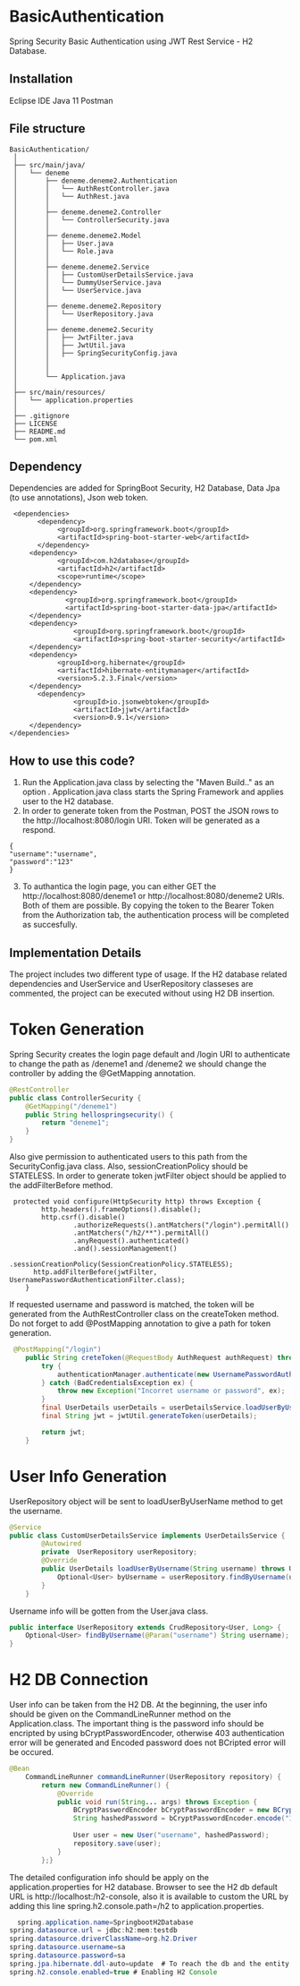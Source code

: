 # BasicAuthentication
Spring Security Basic Authentication using JWT Rest Service - H2 Database. 

## Installation
Eclipse IDE
Java 11 
Postman 

## File structure
```
BasicAuthentication/
 │
 ├── src/main/java/
 │   └── deneme
 │       ├── deneme.deneme2.Authentication
 │       │   └── AuthRestController.java
 │       │   └── AuthRest.java
 │       │
 │       ├── deneme.deneme2.Controller
 │       │   └── ControllerSecurity.java
 │       │
 │       ├── deneme.deneme2.Model
 │       │   ├── User.java
 │       │   └── Role.java
 │       │
 │       ├── deneme.deneme2.Service
 │       │   ├── CustomUserDetailsService.java
 │       │   └── DummyUserService.java
 │       │   └── UserService.java
 │       │
 │       ├── deneme.deneme2.Repository
 │       │   └── UserRepository.java
 │       │
 │       ├── deneme.deneme2.Security
 │       │   ├── JwtFilter.java
 │       │   ├── JwtUtil.java
 │       │   ├── SpringSecurityConfig.java
 │       │
 │       │
 │       └── Application.java
 │
 ├── src/main/resources/
 │   └── application.properties
 │
 ├── .gitignore
 ├── LICENSE
 ├── README.md
 └── pom.xml
```
## Dependency
Dependencies are added for SpringBoot Security, H2 Database, Data Jpa (to use annotations), Json web token.
```
 <dependencies>  
 	   <dependency>
		    <groupId>org.springframework.boot</groupId>
		    <artifactId>spring-boot-starter-web</artifactId>
	   </dependency>
     <dependency>
            <groupId>com.h2database</groupId>
            <artifactId>h2</artifactId>
            <scope>runtime</scope>
     </dependency>
     <dependency>
	          <groupId>org.springframework.boot</groupId>
	          <artifactId>spring-boot-starter-data-jpa</artifactId>
     </dependency>
     <dependency>
		        <groupId>org.springframework.boot</groupId>
		        <artifactId>spring-boot-starter-security</artifactId>
     </dependency>
     <dependency>
            <groupId>org.hibernate</groupId>
            <artifactId>hibernate-entitymanager</artifactId>
            <version>5.2.3.Final</version>
     </dependency>
	   <dependency>
		        <groupId>io.jsonwebtoken</groupId>
		        <artifactId>jjwt</artifactId>
		        <version>0.9.1</version>
     </dependency>
</dependencies>  
```


## How to use this code?
1. Run the Application.java class by selecting the "Maven Build.." as an option . Application.java class starts the Spring Framework and applies user to the H2 database.
2. In order to generate token from the Postman, POST the JSON rows to the http://localhost:8080/login URI. Token will be generated as a respond.
```
{
"username":"username",
"password":"123"
}
```
3. To authantica the login page, you can either GET the http://localhost:8080/deneme1 or http://localhost:8080/deneme2 URIs. Both of them are possible. By copying the token to the Bearer Token from the Authorization tab, 
the authentication process will be completed as succesfully. 


## Implementation Details

The project includes two different type of usage. If the H2 database related dependencies and UserService and UserRepository classeses are commented, the project can be executed 
without using H2 DB insertion.
# Token Generation

Spring Security creates the login page default and /login URI to authenticate to change the path as /deneme1 and /deneme2 we should change the controller by adding the 
@GetMapping annotation.
``` java
@RestController
public class ControllerSecurity {
    @GetMapping("/deneme1")
    public String hellospringsecurity() {
        return "deneme1";
    }
}
```

Also give permission to authenticated users to this path from the SecurityConfig.java class. Also, sessionCreationPolicy should be STATELESS. In order to
generate token jwtFilter object should be applied to the addFilterBefore method. 
```
 protected void configure(HttpSecurity http) throws Exception {
    	http.headers().frameOptions().disable();
        http.csrf().disable()
                .authorizeRequests().antMatchers("/login").permitAll()
                .antMatchers("/h2/**").permitAll()
                .anyRequest().authenticated()
                .and().sessionManagement()
                .sessionCreationPolicy(SessionCreationPolicy.STATELESS);
      http.addFilterBefore(jwtFilter, UsernamePasswordAuthenticationFilter.class);
    }
```
If requested username and password is matched, the token will be generated from the AuthRestController class on the createToken method. 
Do not forget to add @PostMapping annotation to give a path for token generation.
``` java
 @PostMapping("/login")
    public String creteToken(@RequestBody AuthRequest authRequest) throws Exception {
        try {
            authenticationManager.authenticate(new UsernamePasswordAuthenticationToken(authRequest.getUsername(), authRequest.getPassword()));
        } catch (BadCredentialsException ex) {
            throw new Exception("Incorret username or password", ex);
        }
        final UserDetails userDetails = userDetailsService.loadUserByUsername(authRequest.getUsername());
        final String jwt = jwtUtil.generateToken(userDetails);

        return jwt;
    }
```
# User Info Generation
UserRepository object will be sent to loadUserByUserName method to get the username. 
``` java 
@Service
public class CustomUserDetailsService implements UserDetailsService {
        @Autowired
        private  UserRepository userRepository;
        @Override
        public UserDetails loadUserByUsername(String username) throws UsernameNotFoundException {
            Optional<User> byUsername = userRepository.findByUsername(username);
        }
    }
```
Username info will be gotten from the User.java class. 
``` java 
public interface UserRepository extends CrudRepository<User, Long> {
    Optional<User> findByUsername(@Param("username") String username);
}
```
# H2 DB Connection
User info can be taken from the H2 DB. At the beginning, the user info should be given on the CommandLineRunner method on the Application.class.
The important thing is the password info should be encripted by using bCryptPasswordEncoder, otherwise 403 authentication error will be generated and Encoded password does not 
BCripted error will be occured.

``` java 
@Bean
    CommandLineRunner commandLineRunner(UserRepository repository) {
        return new CommandLineRunner() {
            @Override
            public void run(String... args) throws Exception {
            	BCryptPasswordEncoder bCryptPasswordEncoder = new BCryptPasswordEncoder();
                String hashedPassword = bCryptPasswordEncoder.encode("123");
                
                User user = new User("username", hashedPassword);
                repository.save(user);
            }
        };}
```        

The detailed configuration info should be apply on the application.properties for H2 database. Browser to see the H2 db default URL is http://localhost:/h2-console,
also it is available to custom the URL  by adding this line spring.h2.console.path=/h2 to application.properties.
 ```  java     
   spring.application.name=SpringbootH2Database
spring.datasource.url = jdbc:h2:mem:testdb
spring.datasource.driverClassName=org.h2.Driver
spring.datasource.username=sa
spring.datasource.password=sa
spring.jpa.hibernate.ddl-auto=update  # To reach the db and the entity classes, do not write none!
spring.h2.console.enabled=true # Enabling H2 Console
  ``` 

        
        
        
